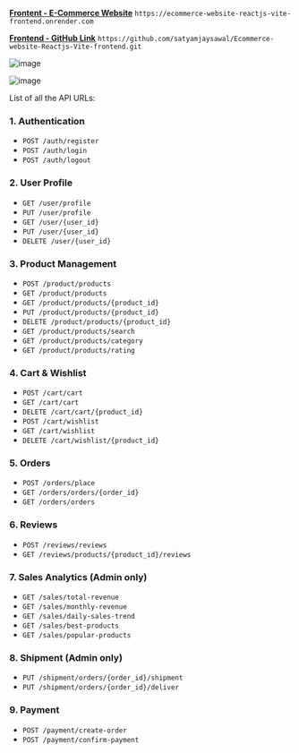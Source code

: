 

  [**Frontent - E-Commerce Website**](https://ecommerce-website-reactjs-vite-frontend.onrender.com)
`https://ecommerce-website-reactjs-vite-frontend.onrender.com`

[**Frontend - GitHub Link**](https://github.com/satyamjaysawal/Ecommerce-website-Reactjs-Vite-frontend.git)
`https://github.com/satyamjaysawal/Ecommerce-website-Reactjs-Vite-frontend.git`


![image](https://github.com/user-attachments/assets/eb668367-0843-465d-8472-05224d53e9a8)


![image](https://github.com/user-attachments/assets/d6fc6ffe-34c3-415f-aec3-75043a45a246)



List of all the API URLs:

### 1. **Authentication**
- `POST /auth/register`
- `POST /auth/login`
- `POST /auth/logout`

### 2. **User Profile**
- `GET /user/profile`
- `PUT /user/profile`
- `GET /user/{user_id}`
- `PUT /user/{user_id}`
- `DELETE /user/{user_id}`

### 3. **Product Management**
- `POST /product/products`
- `GET /product/products`
- `GET /product/products/{product_id}`
- `PUT /product/products/{product_id}`
- `DELETE /product/products/{product_id}`
- `GET /product/products/search`
- `GET /product/products/category`
- `GET /product/products/rating`

### 4. **Cart & Wishlist**
- `POST /cart/cart`
- `GET /cart/cart`
- `DELETE /cart/cart/{product_id}`
- `POST /cart/wishlist`
- `GET /cart/wishlist`
- `DELETE /cart/wishlist/{product_id}`

### 5. **Orders**
- `POST /orders/place`
- `GET /orders/orders/{order_id}`
- `GET /orders/orders`

### 6. **Reviews**
- `POST /reviews/reviews`
- `GET /reviews/products/{product_id}/reviews`

### 7. **Sales Analytics (Admin only)**
- `GET /sales/total-revenue`
- `GET /sales/monthly-revenue`
- `GET /sales/daily-sales-trend`
- `GET /sales/best-products`
- `GET /sales/popular-products`

### 8. **Shipment (Admin only)**
- `PUT /shipment/orders/{order_id}/shipment`
- `PUT /shipment/orders/{order_id}/deliver`

### 9. **Payment**
- `POST /payment/create-order`
- `POST /payment/confirm-payment`
